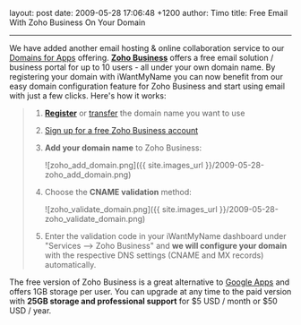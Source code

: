 layout: post
date: 2009-05-28 17:06:48 +1200
author: Timo
title: Free Email With Zoho Business On Your Domain



----

We have added another email hosting & online collaboration service to our [Domains for Apps](https://iwantmyname.com/features/custom-domain-applications-and-dns) offering. **[Zoho Business](https://iwantmyname.com/features/applications/custom-domain-apps/zoho/email-hosting-and-online-office-suite)** offers a free email solution / business portal for up to 10 users - all under your own domain name. By registering your domain with iWantMyName you can now benefit from our easy domain configuration feature for Zoho Business and start using email with just a few clicks. Here's how it works:

> 1. **[Register](https://iwantmyname.com/)** or [transfer](https://iwantmyname.com/domains/domain-transfer) the domain name you want to use
>
> 2. [Sign up for a free Zoho Business account](http://business.zoho.com/)
>
> 3. **Add your domain name** to Zoho Business:
>
>    ![zoho_add_domain.png]({{ site.images_url }}/2009-05-28-zoho_add_domain.png)
>
> 4. Choose the **CNAME validation** method:
>
>    ![zoho_validate_domain.png]({{ site.images_url }}/2009-05-28-zoho_validate_domain.png)
>
> 5. Enter the validation code in your iWantMyName dashboard under "Services --> Zoho Business" and **we will configure your domain** with the respective DNS settings (CNAME and MX records) automatically.

The free version of Zoho Business is a great alternative to [Google Apps](https://iwantmyname.com/features/applications/google-apps-for-your-domain) and offers 1GB storage per user. You can upgrade at any time to the paid version with **25GB storage and professional support** for $5 USD / month or $50 USD / year.
